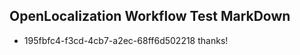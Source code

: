 ## OpenLocalization Workflow Test MarkDown
* 195fbfc4-f3cd-4cb7-a2ec-68ff6d502218 thanks!

<!--HONumber=Jul16_HO3-->


